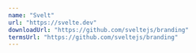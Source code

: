 ```yaml
---
name: "Svelt"
url: "https://svelte.dev"
downloadUrl: "https://github.com/sveltejs/branding"
termsUrl: "https://github.com/sveltejs/branding"
---
```

